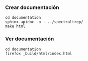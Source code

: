 ### Crear documentación

```
cd documentation
sphinx-apidoc -o . ../spectraltrep/
make html
```

### Ver documentación
```
cd documentation
firefox _build/html/index.html
```